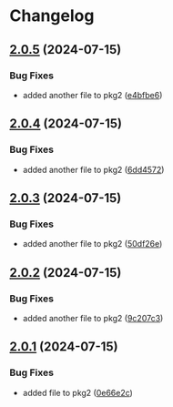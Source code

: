 # Changelog

## [2.0.5](https://github.com/wheresrhys/release-please-test/compare/rp-test2-v2.0.4...rp-test2-v2.0.5) (2024-07-15)


### Bug Fixes

* added another file to pkg2 ([e4bfbe6](https://github.com/wheresrhys/release-please-test/commit/e4bfbe692e630ada2005c4e8eacaea7de394471f))

## [2.0.4](https://github.com/wheresrhys/release-please-test/compare/rp-test2-v2.0.3...rp-test2-v2.0.4) (2024-07-15)


### Bug Fixes

* added another file to pkg2 ([6dd4572](https://github.com/wheresrhys/release-please-test/commit/6dd4572cd5b828e42c7473c34159d95c9d78a7ec))

## [2.0.3](https://github.com/wheresrhys/release-please-test/compare/rp-test2-v2.0.2...rp-test2-v2.0.3) (2024-07-15)


### Bug Fixes

* added another file to pkg2 ([50df26e](https://github.com/wheresrhys/release-please-test/commit/50df26e57f2d2ed552d3a493a1d3ae7f1b3b298f))

## [2.0.2](https://github.com/wheresrhys/release-please-test/compare/rp-test2-v2.0.1...rp-test2-v2.0.2) (2024-07-15)


### Bug Fixes

* added another file to pkg2 ([9c207c3](https://github.com/wheresrhys/release-please-test/commit/9c207c379575fb04aa9ab1658116d6e62a17103a))

## [2.0.1](https://github.com/wheresrhys/release-please-test/compare/rp-test2-v2.0.0...rp-test2-v2.0.1) (2024-07-15)


### Bug Fixes

* added file to pkg2 ([0e66e2c](https://github.com/wheresrhys/release-please-test/commit/0e66e2cafe415dfe3b5851283160f67ad3ef5c77))
